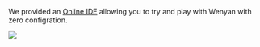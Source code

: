 We provided an [Online IDE](https://wy-lang.org/ide) allowing you to try and play with Wenyan with zero configration.

![](https://github.com/wenyan-lang/wenyan/raw/master/screenshots/screenshot02.png)
